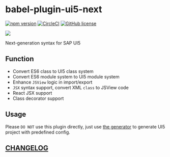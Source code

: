 # babel-plugin-ui5-next

[![npm version](https://badge.fury.io/js/babel-plugin-ui5-next.svg)](https://badge.fury.io/js/babel-plugin-ui5-next)
[![CircleCI](https://circleci.com/gh/ui5-next/babel-plugin-ui5-next.svg?style=shield)](https://circleci.com/gh/Soontao/babel-plugin-ui5-next)
[![GitHub license](https://img.shields.io/github/license/Soontao/babel-plugin-ui5-next.svg)](https://github.com/Soontao/babel-plugin-ui5-next/blob/master/LICENSE)

![](https://openui5.org/images/OpenUI5_new_big_side.png)

Next-generation syntax for SAP UI5

## Function

- Convert ES6 class to UI5 class system
- Convert ES6 module system to UI5 module system
- Enhance `JSView` logic in import/export
- `JSX` syntax support, convert XML `class` to JSView code
- React JSX support
- Class decorator support

## Usage

Please `DO NOT` use this plugin directly, just use [the generator](https://github.com/Soontao/ui5g) to generate UI5 project with predefined config.

## [CHANGELOG](./CHANGELOG.md)
